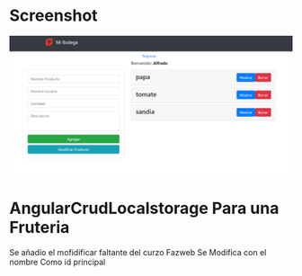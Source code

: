 # Screenshot
![](./docs/screenshot.png)

# AngularCrudLocalstorage Para una Fruteria 
Se añadio el mofidificar faltante del curzo Fazweb
Se Modifica con el nombre Como id principal